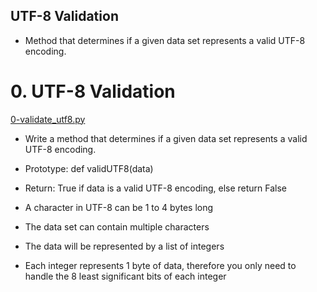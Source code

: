 ## UTF-8 Validation

- Method that determines if a given data set represents a valid UTF-8 encoding.

# 0. UTF-8 Validation
[0-validate_utf8.py](0-validate_utf8.py)
- Write a method that determines if a given data set represents a valid UTF-8 encoding.

- Prototype: def validUTF8(data)
- Return: True if data is a valid UTF-8 encoding, else return False
- A character in UTF-8 can be 1 to 4 bytes long
- The data set can contain multiple characters
- The data will be represented by a list of integers
- Each integer represents 1 byte of data, therefore you only need to handle the 8 least significant bits of each integer
